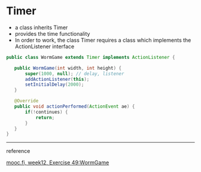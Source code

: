 # Timer
* a class inherits Timer
* provides the time functionality
* In order to work, the class Timer requires a class 
 which implements the ActionListener interface

 ```java
 public class WormGame extends Timer implements ActionListener {

    public WormGame(int width, int height) {
        super(1000, null); // delay, listener
        addActionListener(this);
        setInitialDelay(2000);
    }

    @Override
    public void actionPerformed(ActionEvent ae) {
        if(!continues) {
            return;
        }
    }
 }

 ```

 ------
 reference

 [mooc.fi, week12, Exercise 49:WormGame](https://materiaalit.github.io/2013-oo-programming/part2/week-12/)
